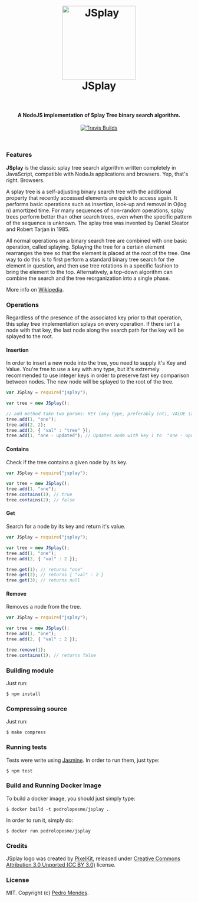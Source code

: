 <h1 align="center">
  <br>
  <img src="https://cdn2.iconfinder.com/data/icons/flat-jewels-icon-set/512/0002_Tree.png" alt="JSplay" width="200">
  <br>
  JSplay
  <br>
  <br>
</h1>

<h4 align="center">A NodeJS implementation of Splay Tree binary search algorithm.</h4>

<p align="center">
  <a href="https://travis-ci.org/pedrolopesme/jsplay"><img src="https://api.travis-ci.org/pedrolopesme/jsplay.png?branch=master" alt="Travis Builds"></a>
</p>
<br>

### Features

**JSplay** is the classic splay tree search algorithm written completely in JavaScript, compatible with NodeJs applications 
and browsers. Yep, that's right. Browsers. 

A splay tree is a self-adjusting binary search tree with the additional property that recently accessed elements are quick to access again. It performs basic operations such as insertion, look-up and removal in O(log n) amortized time. For many sequences of non-random operations, splay trees perform better than other search trees, even when the specific pattern of the sequence is unknown. The splay tree was invented by Daniel Sleator and Robert Tarjan in 1985.

All normal operations on a binary search tree are combined with one basic operation, called splaying. Splaying the tree for a certain element rearranges the tree so that the element is placed at the root of the tree. One way to do this is to first perform a standard binary tree search for the element in question, and then use tree rotations in a specific fashion to bring the element to the top. Alternatively, a top-down algorithm can combine the search and the tree reorganization into a single phase.

More info on [Wikipedia](https://en.wikipedia.org/wiki/Splay_tree).  

### Operations

Regardless of the presence of the associated key prior to that operation, this splay tree implementation splays on every operation. If there isn't a node with 
that key, the last node along the search path for the key will be splayed to the root.     

#### Insertion

In order to insert a new node into the tree, you need to supply it's Key and Value. You're free to use a key with any type,
but it's extremely recommended to use integer keys in order to preserve fast key comparison between nodes. The new node will be splayed to the root of the tree.

```javascript
var JSplay = require("jsplay");

var tree = new JSplay();

// add method take two params: KEY (any type, preferably int), VALUE (any type)
tree.add(1, "one");
tree.add(2, 2);
tree.add(3, { "val" : "tree" });
tree.add(1, "one - updated"); // Updates node with key 1 to  "one - updated"
```

#### Contains

Check if the tree contains a given node by its key.

```javascript
var JSplay = require("jsplay");

var tree = new JSplay();
tree.add(1, "one");
tree.contains(1); // true
tree.contains(2); // false
```

#### Get

Search for a node by its key and return it's value.

```javascript
var JSplay = require("jsplay");

var tree = new JSplay();
tree.add(1, "one");
tree.add(2, { "val" : 2 });

tree.get(1); // returns "one"
tree.get(2); // returns { "val" : 2 }
tree.get(3); // returns null
```

#### Remove

Removes a node from the tree.

```javascript
var JSplay = require("jsplay");

var tree = new JSplay();
tree.add(1, "one");
tree.add(2, { "val" : 2 });

tree.remove(1);
tree.contains(1); // returns false
```


### Building module

Just run:

`$ npm install`

### Compressing source

Just run:

`$ make compress`

### Running tests

Tests were write using [Jasmine](http://jasmine.github.io/). In order to run them, just type:

`$ npm test` 

### Build and Running Docker Image

To build a docker image, you should just simply type: 

`$ docker build -t pedrolopesme/jsplay .` 

In order to run it, simply do: 

`$ docker run pedrolopesme/jsplay` 

### Credits

JSplay logo was created by [PixelKit](http://www.pixelkit.com/), released under [Creative Commons Attribution 3.0 Unported (CC BY 3.0)](http://creativecommons.org/licenses/by/3.0/) license.

### License

MIT. Copyright (c) [Pedro Mendes](http://pedromendes.com.br). 